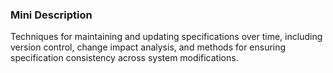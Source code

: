 ### Mini Description

Techniques for maintaining and updating specifications over time, including version control, change impact analysis, and methods for ensuring specification consistency across system modifications.
